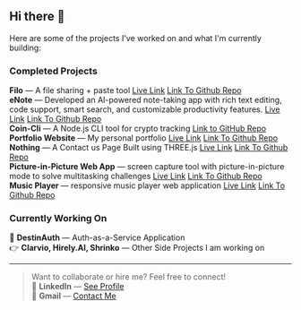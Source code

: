 ## Hi there 👋

Here are some of the projects I've worked on and what I'm currently building:


### Completed Projects

**Filo** — A file sharing + paste tool  [Live Link](https://filo-destinydriver.vercel.app/) [Link To Github Repo](https://github.com/DestinyDriver/Filo)<br/>
**eNote** — Developed an AI-powered note-taking app with rich text editing, code support, smart search, and customizable productivity features. [Live Link](https://ekeepit.vercel.app/) [Link To Github Repo](https://github.com/amitdevv/eNote)<br/>
**Coin-Cli** — A Node.js CLI tool for crypto tracking [Link to GitHub Repo](https://github.com/DestinyDriver/Coin-Cli)<br/>
**Portfolio Website** — My personal portfolio  [Live Link](https://destinydriverx.vercel.app/) [Link To Github Repo](https://github.com/DestinyDriver/portfolio-site)<br/>
**Nothing** — A Contact us Page Built using THREE.js [Live Link](nothing-destinydriver.vercel.app) [Link To Github Repo](https://github.com/DestinyDriver/Nothing)<br/>
**Picture-in-Picture Web App** — screen capture tool with picture-in-picture mode to solve multitasking challenges [Live Link](https://pip-destinydriver.vercel.app/) [Link To Github Repo](https://github.com/DestinyDriver/Picture-In-Picture)<br/>
**Music Player** — responsive music player web application [Live Link](music-player-ebon-eight.vercel.app) [Link To Github Repo](https://github.com/DestinyDriver/Music-Player)<br/>

### Currently Working On

🔐 **DestinAuth** — Auth-as-a-Service Application<br/>
👉 **Clarvio, Hirely.AI, Shrinko** — Other Side Projects I am working on

---

> Want to collaborate or hire me? Feel free to connect!<br/>
🤝 **LinkedIn** —  [See Profile](https://www.linkedin.com/in/divyanshsahu03/)<br/>
📧 **Gmail** — [Contact Me](mailto:2023kucp1096@iiitkota.ac.in?subject=Let's%20Collaborate&body=Hi%20DestinyDriver%2C%0A%0AI%20came%20across%20your%20projects%20and%20I'd%20love%20to%20connect!)

